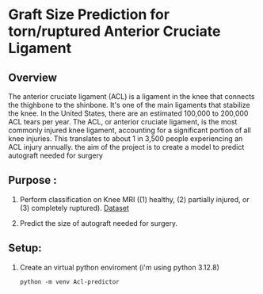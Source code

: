 # Graft Size Prediction for torn/ruptured Anterior Cruciate Ligament

## Overview

The anterior cruciate ligament (ACL) is a ligament in the knee that connects the thighbone to the shinbone. It's one of the main ligaments that stabilize the knee. In the United States, there are an estimated 100,000 to 200,000 ACL tears per year. The ACL, or anterior cruciate ligament, is the most commonly injured knee ligament, accounting for a significant portion of all knee injuries. This translates to about 1 in 3,500 people experiencing an ACL injury annually. the aim of the project is to create a model to predict autograft needed for surgery

## Purpose :

1. Perform classification on Knee MRI ((1) healthy, (2) partially injured, or (3) completely ruptured). [Dataset](https://www.kaggle.com/datasets/sohaibanwaar1203/kneemridataset/code)

2. Predict the size of autograft needed for surgery.

## Setup:

1. Create an virtual python enviroment (i'm using python 3.12.8)
   ```
   python -m venv Acl-predictor
   ```
